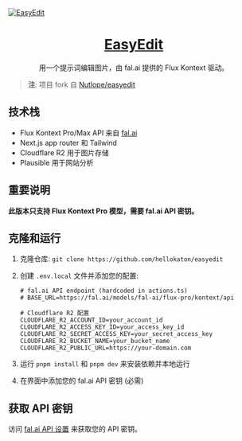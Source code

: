 <a href="https://katon-easyedit.vercel.app/">
  <img alt="EasyEdit" src="./public/og-image.png">
  <h1 align="center">EasyEdit</h1>
</a>

<p align="center">
  用一个提示词编辑图片，由 fal.ai 提供的 Flux Kontext 驱动。
</p>

> **注**: 项目 fork 自 [Nutlope/easyedit](https://github.com/Nutlope/easyedit)

## 技术栈

- Flux Kontext Pro/Max API 来自 [fal.ai](https://fal.ai/models/fal-ai/flux-pro/kontext/api)
- Next.js app router 和 Tailwind
- Cloudflare R2 用于图片存储
- Plausible 用于网站分析

## 重要说明

**此版本只支持 Flux Kontext Pro 模型，需要 fal.ai API 密钥。**

## 克隆和运行

1. 克隆仓库: `git clone https://github.com/hellokaton/easyedit`
2. 创建 `.env.local` 文件并添加您的配置:

   ```
   # fal.ai API endpoint (hardcoded in actions.ts)
   # BASE_URL=https://fal.ai/models/fal-ai/flux-pro/kontext/api

   # Cloudflare R2 配置
   CLOUDFLARE_R2_ACCOUNT_ID=your_account_id
   CLOUDFLARE_R2_ACCESS_KEY_ID=your_access_key_id
   CLOUDFLARE_R2_SECRET_ACCESS_KEY=your_secret_access_key
   CLOUDFLARE_R2_BUCKET_NAME=your_bucket_name
   CLOUDFLARE_R2_PUBLIC_URL=https://your-domain.com
   ```

3. 运行 `pnpm install` 和 `pnpm dev` 来安装依赖并本地运行
4. 在界面中添加您的 fal.ai API 密钥 (必需)

## 获取 API 密钥

访问 [fal.ai API 设置](https://fal.ai/dashboard/keys) 来获取您的 API 密钥。
